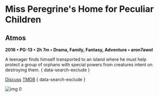 # Miss Peregrine's Home for Peculiar Children

## Atmos

**2016 • PG-13 • 2h 7m • Drama, Family, Fantasy, Adventure • aron7awol**

A teenager finds himself transported to an island where he must help protect a group of orphans with special powers from creatures intent on destroying them.
{ data-search-exclude }

[Discuss](https://www.avsforum.com/threads/bass-eq-for-filtered-movies.2995212/post-56926018)  [TMDB](283366)
{ data-search-exclude }

![img 0](https://i.imgur.com/kLxiynR.jpg)

